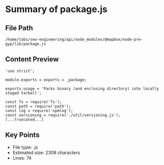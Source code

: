 # Summary of package.js
  
## File Path
`/home/tabs/seo-engineering/api/node_modules/@mapbox/node-pre-gyp/lib/package.js`

## Content Preview
```
'use strict';

module.exports = exports = _package;

exports.usage = 'Packs binary (and enclosing directory) into locally staged tarball';

const fs = require('fs');
const path = require('path');
const log = require('npmlog');
const versioning = require('./util/versioning.js');
[...truncated...]
```

## Key Points
- File type: .js
- Estimated size: 2308 characters
- Lines: 74
